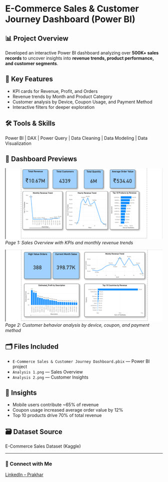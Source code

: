 
# E-Commerce Sales & Customer Journey Dashboard (Power BI)

## 📊 Project Overview
Developed an interactive Power BI dashboard analyzing over **500K+ sales records** to uncover insights into **revenue trends, product performance, and customer segments**.

## 🧩 Key Features
- KPI cards for Revenue, Profit, and Orders  
- Revenue trends by Month and Product Category  
- Customer analysis by Device, Coupon Usage, and Payment Method  
- Interactive filters for deeper exploration  

## 🛠️ Tools & Skills
Power BI | DAX | Power Query | Data Cleaning | Data Modeling | Data Visualization  

## 📸 Dashboard Previews
![Sales Overview](https://github.com/prakhar6585/E-Commerce-Sales-Dashboard/blob/main/E-Commerce_Sales_Dashboard/Analysis%201.png)
*Page 1: Sales Overview with KPIs and monthly revenue trends*

![Customer Insights](https://github.com/prakhar6585/E-Commerce-Sales-Dashboard/blob/main/E-Commerce_Sales_Dashboard/Analysis%202.png)
*Page 2: Customer behavior analysis by device, coupon, and payment method*

## 🗂️ Files Included
- `E-Commerce Sales & Customer Journey Dashboard.pbix` — Power BI project  
- `Analysis 1.png` — Sales Overview  
- `Analysis 2.png` — Customer Insights  

## 🚀 Insights
- Mobile users contribute ~65% of revenue  
- Coupon usage increased average order value by 12%  
- Top 10 products drive 70% of total revenue  

## 🗃️ Dataset Source
E-Commerce Sales Dataset (Kaggle)

---

### 🔗 Connect with Me
[LinkedIn – Prakhar](https://www.linkedin.com/in/mr-prakhar/)

